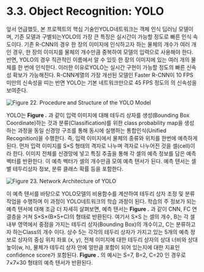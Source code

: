 # 3.3. Object Recognition: YOLO

앞서 언급했듯, 본 프로젝트의 핵심 기술인YOLO네트워크는 객체 인식 딥러닝 모델이며, 기존 모델과 구별되는YOLO의 가장 큰 특징은 실시간이 가능할 정도로 빠른 인식 속도이다. 기존 R-CNN의 경우 한 장의 이미지에 인식하고자 하는 물체의 개수가 여러 개인 경우, 한 장의 이미지를 물체의 개수만큼 중복하여 모델의 입력으로 사용해야 한다. 반면, YOLO의 경우 직관적인 이름에서 알 수 있듯 한 장의 이미지에 있는 여러 개의 물체를 한 번에 인식한다. 이러한 이유로YOLO는 실시간 구현이 가능할 정도의 빠른 신속성 확보가 가능해진다. R-CNN계열의 가장 개선된 모델인 Faster R-CNN이 10 FPS 미만의 신속성을 띠는 반면 YOLO는 기본 네트워크만으로 45 FPS 정도의 의 신속성을 보여준다.

![Figure 22. Procedure and Structure of the YOLO Model](../.gitbook/assets/figure-22.png)

YOLO는 **Figure .** 과 같이 입력 이미지에 대해 테두리 상자를 생성\(Bounding Box Coordinate\)하는 것과 분류\(Classification\)를 위한 class probability map을 생성하는 과정을 동일 신경망 구조를 통해 동시에 실행하는 통합인식\(Unified Recognition\)을 수행한다. 즉, 입력 이미지에서 물체의 종류와 위치를 한번에 예측하게 된다. 먼저 입력 이미지를 S×S 형태의 격자로 나누며 격자로 나누어진 것을 셀\(cell\)이라 한다. 이미지 전체를 신경망에 넣고 특징 추출을 통해 각 셀의 예측 정보를 담은 예측 벡터를 반환한다. 이 예측 벡터가 셀의 개수만큼 모여 예측 텐서가 된다. 예측 텐서는 셀 별 테두리상자 정보, 분류 클래스 확률 등을 포함한다.

![Figure 23. Network Architecture of YOLO](../.gitbook/assets/figure-23.png)

이 예측 텐서를 바탕으로 YOLO모델의 비용함수를 계산하여 테두리 상자 조정 및 분류 작업을 수행하며 이 과정이 YOLO네트워크의 학습 과정이 된다. 학습의 주 정보가 되는 예측 텐서에 대해 조금 더 자세히 살펴보면, 예측 텐서는 **Figure .** 과 같이 CNN, FC 연결층을 거쳐 S×S×\(B×5+C\)의 형태로 반환된다. 여기서 S×S 는 셀의 개수, B는 각 셀 내부 영역에서 중점을 가지는 테두리 상자\(Bounding Box\)의 개수이고, C는 분류하고자 하는Class의 개수 이다. 상수 5는 각각의 테두리 상자가 가지고 있는 5개의 예측 정보로 상자의 중심 위치 좌표 \(x, y\), 전체 이미지에 대한 테두리 상자의 상대 너비와 상대 높이\(w, h\), 물체가 테두리 상자 안에 얼만큼 포함이 되어 있는지에 대한 지표인 confidence score가 포함된다. **Figure .** 의 예시는 S=7, B=2, C=20 인 경우로 7×7×30 형태의 예측 텐서가 반환된다.




